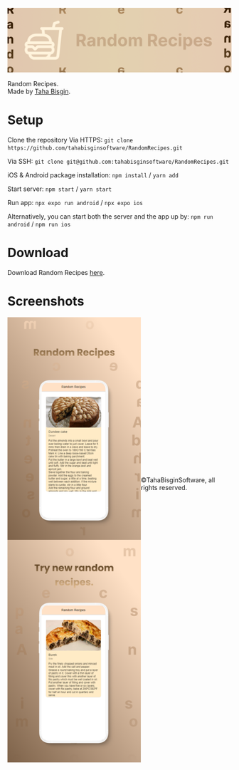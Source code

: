 ![Random_Recipes](https://github.com/tahabisginsoftware/RandomRecipes/blob/master/assets/Github%20Cover.png "Random_Recipes")

Random Recipes.<br>
Made by [Taha Bisgin](https://tahabisginsoftware.com).

# Setup

Clone the repository
Via HTTPS: `git clone https://github.com/tahabisginsoftware/RandomRecipes.git`

Via SSH: `git clone git@github.com:tahabisginsoftware/RandomRecipes.git`

iOS & Android package installation: `npm install` / `yarn add`

Start server: `npm start` / `yarn start`

Run app: `npx expo run android` / `npx expo ios`

Alternatively, you can start both the server and the app up by: `npm run android` / `npm run ios`

# Download

Download Random Recipes [here](https://github.com/tahabisginsoftware/RandomRecipes/releases/tag/release).

# Screenshots
<img align="left" alt="recipe1" src="https://github.com/tahabisginsoftware/RandomRecipes/blob/master/assets/screen_one.png" width="300"/>
<img align="left" alt="recipe2" src="https://github.com/tahabisginsoftware/RandomRecipes/blob/master/assets/screen_two.png" width="300"/>
<br><br><br><br><br><br><br><br><br><br><br><br><br><br><br><br><br><br><br><br><br>
©TahaBisginSoftware, all rights reserved.

